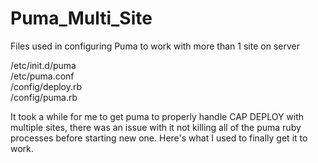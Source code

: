 Puma_Multi_Site
===============

Files used in configuring Puma to work with more than 1 site on server

/etc/init.d/puma  
/etc/puma.conf  
<rails site>/config/deploy.rb  
<rails site>/config/puma.rb

It took a while for me to get puma to properly handle CAP DEPLOY with multiple sites, there was an issue with it not killing all of the puma ruby processes before starting new one. Here's what I used to finally get it to work.

